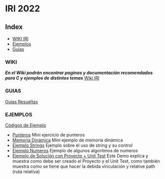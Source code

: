 # IRI 2022

## Index
- [WIKI IRI](#WIKI)
- [Ejemplos](#EJEMPLOS)
- [Guías](#GUIAS)

### WIKI
***En el Wiki podrán encontrar paginas y documentación recomendados para C y ejemplos de distintos temas***
[Wiki IRI](https://gitlab.com/FICEN_Students/ayudantia-iri-2021/-/wikis/IRI-Wiki)

### GUIAS
[Guías Resueltas](eastanganelli/UF_FICEN_AYUDANTIA_IRI_2022_2C/tree/Guia_Ejercicios_Resueltos)

### EJEMPLOS
[Códigos de Ejemplo](eastanganelli/UF_FICEN_AYUDANTIA_IRI_2022_2C/tree/Ejemplos/EJEMPLOS)
 - [Punteros](eastanganelli/UF_FICEN_AYUDANTIA_IRI_2022_2C/blob/Ejemplos/EJEMPLOS/punteros.cpp) Mini ejercicio de punteros
 - [Memoria Dinámica](eastanganelli/UF_FICEN_AYUDANTIA_IRI_2022_2C/blob/Ejemplos/EJEMPLOS/memoria_dinamica.cpp) Mini ejemplo de memoria dinámica
 - [Ejemplo Strings](eastanganelli/UF_FICEN_AYUDANTIA_IRI_2022_2C/blob/Ejemplos/EJEMPLOS/ejemplo_strings.c) Ejemplo sobre el uso de string y su control
 - [Ejemplo Numeros](eastanganelli/UF_FICEN_AYUDANTIA_IRI_2022_2C/blob/Ejemplos/EJEMPLOS/ejemplo_numeros.c) Ejemplo de algunos algoritmos de numeros
 - [Ejemplo de Solución con Proyecto + Unit Test](eastanganelli/UF_FICEN_AYUDANTIA_IRI_2022_2C/tree/Ejemplos/EJEMPLO_PROYECTO_%2B_UNIT_TEST)
Este Demo explica y muestra como debe ser creado el Proyecto y el Unit Test, como también muestra como se tiene que hacer la debida vinculación y relative path (ruta relativa)
